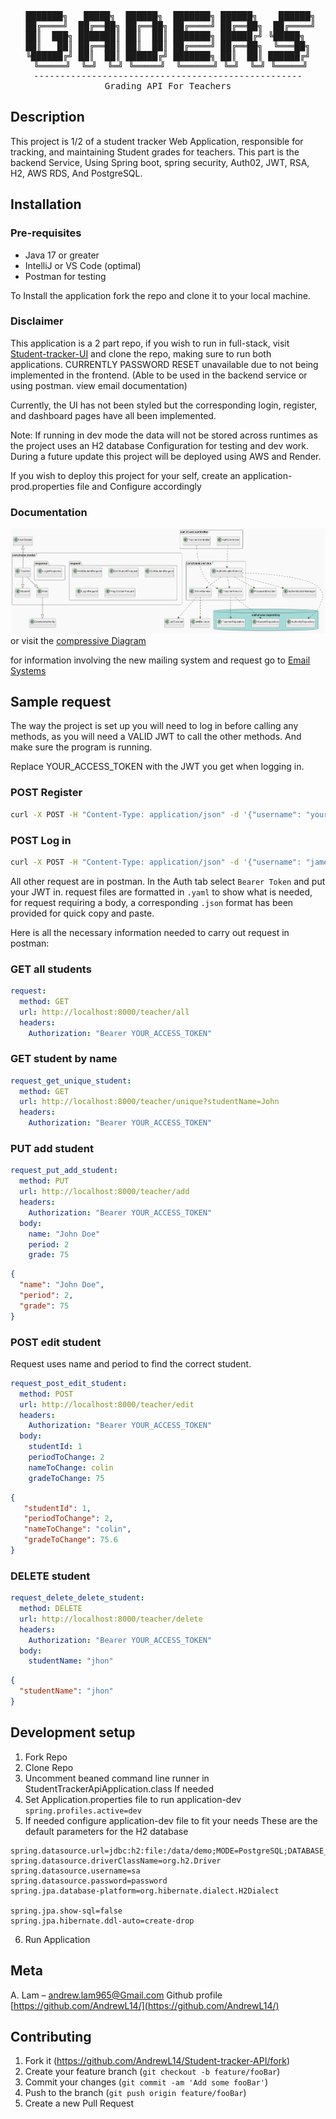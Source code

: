 <div align="center">
<pre>
  ███████╗   █████╗  ██████╗  ███████╗ ██████╗    ██████╗ 
  ██╔════╝  ██╔══██╗ ██╔══██╗ ██╔════╝ ██╔══██╗  ██╔════╝ 
 ██║  ███╗ ███████║ ██║  ██║ ███████╗ ██████╔╝ ╚█████╗  
 ██║   ██║ ██╔══██║ ██║  ██║ ██╔════╝ ██╔══██╗  ╚═══██╗ 
╚██████╔╝ ██║  ██║ ██████╔╝ ███████╗ ██║  ██║ ██████╔╝
 ╚═════╝  ╚═╝  ╚═╝ ╚═════╝  ╚══════╝ ╚═╝  ╚═╝ ╚═════╝
---------------------------------------------------
Grading API For Teachers
</pre>

</div>

## Description

This project is 1/2 of a student tracker Web Application, responsible for tracking, and maintaining 
Student grades for teachers. This part is the backend Service, Using Spring boot, spring security, Auth02,
JWT, RSA, H2, AWS RDS, And PostgreSQL.

## Installation

### Pre-requisites 
- Java 17 or greater
- IntelliJ or VS Code (optimal)
- Postman for testing 


To Install the application fork the repo and clone it to your local machine.

### Disclaimer
This application is a 2 part repo, if you wish to run in full-stack, visit
[Student-tracker-UI](https://github.com/AndrewL14/Student-tracker-UI)  and clone the repo, making sure to run both applications.
CURRENTLY PASSWORD RESET unavailable due to not being implemented in the frontend. (Able to be used in the backend service or using postman. view email documentation)

Currently, the UI has not been styled but the corresponding login, register, and dashboard pages
have all been implemented. 

Note: If running in dev mode the data will not be stored across runtimes as the project uses an H2 database
Configuration for testing and dev work. During a future update this project will be deployed using AWS and Render.

If you wish to deploy this project for your self, create an application-prod.properties file and 
Configure accordingly

### Documentation
[![Simplified Class Diagram](documentation/ClassRelationsSimplified.png)](documentation/ClassRelationsSimplified.puml)
or visit the [compressive Diagram](documentation/ClassRelations.puml)

for information involving the new mailing system and request go to [Email Systems](documentation/EmailServiceDoc/EMAIL_DOCUMENTATION.md)

## Sample request
The way the project is set up you will need to log in before calling any methods, as you will need a 
VALID JWT to call the other methods. And make sure the program is running. 

Replace YOUR_ACCESS_TOKEN with the JWT you get when logging in.
### POST Register
```sh 
curl -X POST -H "Content-Type: application/json" -d '{"username": "your_username", "email": "<your_email>"  "password": "your_password"}' http://localhost:8000/auth/register
```
### POST Log in
``` sh
curl -X POST -H "Content-Type: application/json" -d '{"username": "james", "password": "password"}' http://localhost:8000/auth/login/basic
```

All other request are in postman. In the Auth tab select `Bearer Token` and put your JWT in.
request files are formatted in `.yaml` to show what is needed, for request requiring a body, a
corresponding `.json` format has been provided for quick copy and paste.

Here is all the necessary information needed to carry out request in postman:
### GET all students
```yaml
request:
  method: GET
  url: http://localhost:8000/teacher/all
  headers:
    Authorization: "Bearer YOUR_ACCESS_TOKEN"
```
### GET student by name
```yaml
request_get_unique_student:
  method: GET
  url: http://localhost:8000/teacher/unique?studentName=John
  headers:
    Authorization: "Bearer YOUR_ACCESS_TOKEN"
```
### PUT add student
```yaml
request_put_add_student:
  method: PUT
  url: http://localhost:8000/teacher/add
  headers:
    Authorization: "Bearer YOUR_ACCESS_TOKEN"
  body:
    name: "John Doe"
    period: 2
    grade: 75
```
```json
{
  "name": "John Doe",
  "period": 2,
  "grade": 75
}
```
### POST edit student
Request uses name and period to find the correct student.
```yaml
request_post_edit_student:
  method: POST
  url: http://localhost:8000/teacher/edit
  headers:
    Authorization: "Bearer YOUR_ACCESS_TOKEN"
  body:
    studentId: 1
    periodToChange: 2
    nameToChange: colin
    gradeToChange: 75
```
```json
{
   "studentId": 1,
   "periodToChange": 2,
   "nameToChange": "colin",
   "gradeToChange": 75.6
}
```
### DELETE student
```yaml
request_delete_delete_student:
  method: DELETE
  url: http://localhost:8000/teacher/delete
  headers:
    Authorization: "Bearer YOUR_ACCESS_TOKEN"
  body:
    studentName: "jhon"
```
```json
{
  "studentName": "jhon"
}
```
## Development setup
1. Fork Repo
2. Clone Repo
3. Uncomment beaned command line runner in StudentTrackerApiApplication.class If needed
4. Set Application.properties file to run application-dev
`spring.profiles.active=dev`
5. If needed configure application-dev file to fit your needs
   These are the default parameters for the H2 database
```
spring.datasource.url=jdbc:h2:file:/data/demo;MODE=PostgreSQL;DATABASE_TO_LOWER=TRUE
spring.datasource.driverClassName=org.h2.Driver
spring.datasource.username=sa
spring.datasource.password=password
spring.jpa.database-platform=org.hibernate.dialect.H2Dialect

spring.jpa.show-sql=false
spring.jpa.hibernate.ddl-auto=create-drop
```
6. Run Application

## Meta

A. Lam – andrew.lam965@Gmail.com
Github profile
[https://github.com/AndrewL14/](https://github.com/AndrewL14/)

## Contributing

1. Fork it (<https://github.com/AndrewL14/Student-tracker-API/fork>)
2. Create your feature branch (`git checkout -b feature/fooBar`)
3. Commit your changes (`git commit -am 'Add some fooBar'`)
4. Push to the branch (`git push origin feature/fooBar`)
5. Create a new Pull Request
